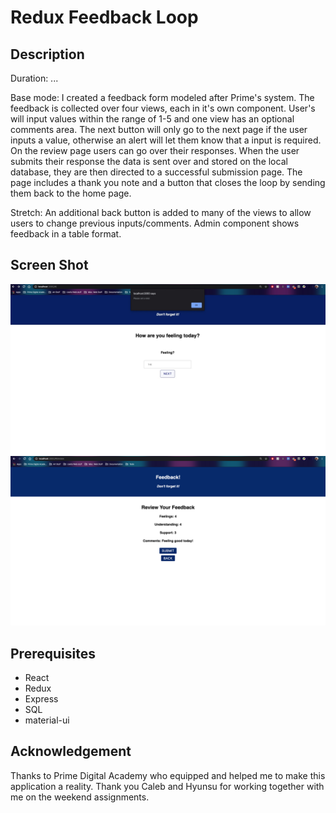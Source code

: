 # Redux Feedback Loop

## Description

Duration: ...

Base mode:
I created a feedback form modeled after Prime's system. The feedback is collected over four views, each in it's own component. User's will input values within the range of 1-5 and one view has an optional comments area. The next button will only go to the next page if the user inputs a value, otherwise an alert will let them know that a input is required. On the review page users can go over their responses. When the user submits their response the data is sent over and stored on the local database, they are then directed to a successful submission page. The page includes a thank you note and a button that closes the loop by sending them back to the home page.

Stretch:
An additional back button is added to many of the views to allow users to change previous inputs/comments. Admin component shows feedback in a table format.

## Screen Shot

![screenshot](wireframes/screenshot1.jpeg)
![screenshot](wireframes/screenshot2.png)

## Prerequisites

- React
- Redux
- Express
- SQL
- material-ui

## Acknowledgement

Thanks to Prime Digital Academy who equipped and helped me to make this application a reality. Thank you Caleb and Hyunsu for working together with me on the weekend assignments.
